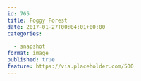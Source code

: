 ```yaml
---
id: 765
title: Foggy Forest
date: 2017-01-27T00:04:01+00:00
categories: 
  
  - snapshot  
format: image
published: true
feature: https://via.placeholder.com/500
---
```

